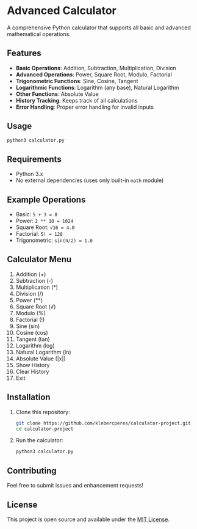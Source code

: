 # Advanced Calculator

A comprehensive Python calculator that supports all basic and advanced mathematical operations.

## Features

- **Basic Operations**: Addition, Subtraction, Multiplication, Division
- **Advanced Operations**: Power, Square Root, Modulo, Factorial
- **Trigonometric Functions**: Sine, Cosine, Tangent
- **Logarithmic Functions**: Logarithm (any base), Natural Logarithm
- **Other Functions**: Absolute Value
- **History Tracking**: Keeps track of all calculations
- **Error Handling**: Proper error handling for invalid inputs

## Usage

```bash
python3 calculator.py
```

## Requirements

- Python 3.x
- No external dependencies (uses only built-in `math` module)

## Example Operations

- Basic: `5 + 3 = 8`
- Power: `2 ** 10 = 1024`
- Square Root: `√16 = 4.0`
- Factorial: `5! = 120`
- Trigonometric: `sin(π/2) = 1.0`

## Calculator Menu

1. Addition (+)
2. Subtraction (-)
3. Multiplication (*)
4. Division (/)
5. Power (**)
6. Square Root (√)
7. Modulo (%)
8. Factorial (!)
9. Sine (sin)
10. Cosine (cos)
11. Tangent (tan)
12. Logarithm (log)
13. Natural Logarithm (ln)
14. Absolute Value (|x|)
15. Show History
16. Clear History
0. Exit

## Installation

1. Clone this repository:
   ```bash
   git clone https://github.com/klebercperes/calculator-project.git
   cd calculator-project
   ```

2. Run the calculator:
   ```bash
   python3 calculator.py
   ```

## Contributing

Feel free to submit issues and enhancement requests!

## License

This project is open source and available under the [MIT License](LICENSE).